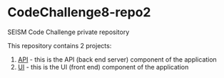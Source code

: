 # CodeChallenge8-repo2
SEISM Code Challenge private repository

This repository contains 2 projects:
1. [API](API/README.md) - this is the API (back end server) component of the application
2. [UI](UI/README.md) - this is the UI (front end) component of the application
